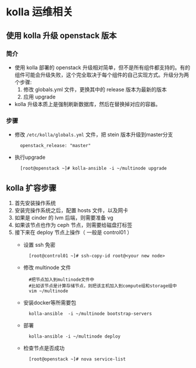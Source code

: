 # kolla 运维相关

## 使用 kolla 升级 openstack 版本

### 简介

- 使用 kolla 部署的 openstack 升级相对简单，但不是所有组件都支持的。有的组件可能会升级失败，这个完全取决于每个组件的自己实现方式。升级分为两个步骤:
	1. 修改 globals.yml 文件，更换其中的 release 版本为最新的版本
	2. 应用 upgrade
- kolla 升级本质上是强制刷新数据库，然后在替换掉对应的容器。

### 步骤
- 修改 `/etc/kolla/globals.yml` 文件，把 stein 版本升级到master分支

		openstack_release: "master"
- 执行upgrade

		[root@openstack ~]# kolla-ansible -i ~/multinode upgrade

## kolla 扩容步骤

1. 首先安装操作系统
2. 安装完操作系统之后，配置 hosts 文件，以及网卡
3. 如果是 cinder 的 lvm 后端，则需要准备 vg
4. 如果该节点也作为 ceph 节点，则需要给磁盘打标签
5. 接下来在 deploy 节点上操作（ 一般是 control01 ）
	- 设置 ssh 免密

			[root@control01 ~]# ssh-copy-id root@<your new node>
	- 修改 multinode 文件

			#把节点加入到multinode文件中
			#比如该节点是计算存储节点，则把该主机加入到compute组和storage组中
			vim ~/multinode
	- 安装docker等所需要包

			kolla-ansible  -i ~/multinode bootstrap-servers
	- 部署

			kolla-ansible -i ~/multinode deploy
	- 检查节点是否成功

			[root@openstack ~]# nova service-list